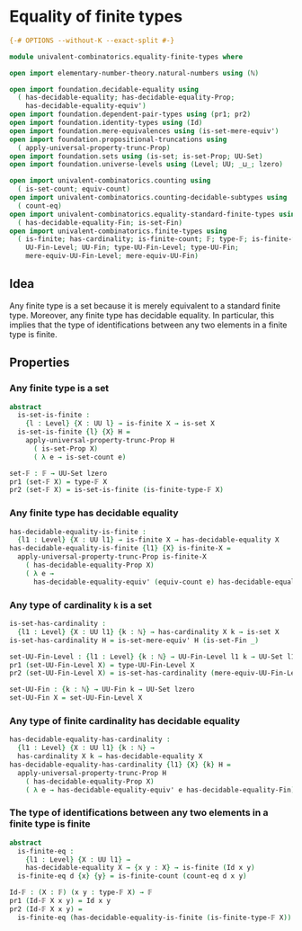 # Equality of finite types

```agda
{-# OPTIONS --without-K --exact-split #-}

module univalent-combinatorics.equality-finite-types where

open import elementary-number-theory.natural-numbers using (ℕ)

open import foundation.decidable-equality using
  ( has-decidable-equality; has-decidable-equality-Prop;
    has-decidable-equality-equiv')
open import foundation.dependent-pair-types using (pr1; pr2)
open import foundation.identity-types using (Id)
open import foundation.mere-equivalences using (is-set-mere-equiv')
open import foundation.propositional-truncations using
  ( apply-universal-property-trunc-Prop)
open import foundation.sets using (is-set; is-set-Prop; UU-Set)
open import foundation.universe-levels using (Level; UU; _⊔_; lzero)

open import univalent-combinatorics.counting using
  ( is-set-count; equiv-count)
open import univalent-combinatorics.counting-decidable-subtypes using
  ( count-eq)
open import univalent-combinatorics.equality-standard-finite-types using
  ( has-decidable-equality-Fin; is-set-Fin)
open import univalent-combinatorics.finite-types using
  ( is-finite; has-cardinality; is-finite-count; 𝔽; type-𝔽; is-finite-type-𝔽;
    UU-Fin-Level; UU-Fin; type-UU-Fin-Level; type-UU-Fin;
    mere-equiv-UU-Fin-Level; mere-equiv-UU-Fin)
```

## Idea

Any finite type is a set because it is merely equivalent to a standard finite type. Moreover, any finite type has decidable equality. In particular, this implies that the type of identifications between any two elements in a finite type is finite.

## Properties

### Any finite type is a set

```agda
abstract
  is-set-is-finite :
    {l : Level} {X : UU l} → is-finite X → is-set X
  is-set-is-finite {l} {X} H =
    apply-universal-property-trunc-Prop H
      ( is-set-Prop X)
      ( λ e → is-set-count e)

set-𝔽 : 𝔽 → UU-Set lzero
pr1 (set-𝔽 X) = type-𝔽 X
pr2 (set-𝔽 X) = is-set-is-finite (is-finite-type-𝔽 X)
```

### Any finite type has decidable equality

```agda
has-decidable-equality-is-finite :
  {l1 : Level} {X : UU l1} → is-finite X → has-decidable-equality X
has-decidable-equality-is-finite {l1} {X} is-finite-X =
  apply-universal-property-trunc-Prop is-finite-X
    ( has-decidable-equality-Prop X)
    ( λ e →
      has-decidable-equality-equiv' (equiv-count e) has-decidable-equality-Fin)
```

### Any type of cardinality `k` is a set

```agda
is-set-has-cardinality :
  {l1 : Level} {X : UU l1} {k : ℕ} → has-cardinality X k → is-set X
is-set-has-cardinality H = is-set-mere-equiv' H (is-set-Fin _)

set-UU-Fin-Level : {l1 : Level} {k : ℕ} → UU-Fin-Level l1 k → UU-Set l1
pr1 (set-UU-Fin-Level X) = type-UU-Fin-Level X
pr2 (set-UU-Fin-Level X) = is-set-has-cardinality (mere-equiv-UU-Fin-Level X)

set-UU-Fin : {k : ℕ} → UU-Fin k → UU-Set lzero
set-UU-Fin X = set-UU-Fin-Level X
```

### Any type of finite cardinality has decidable equality

```agda
has-decidable-equality-has-cardinality :
  {l1 : Level} {X : UU l1} {k : ℕ} →
  has-cardinality X k → has-decidable-equality X
has-decidable-equality-has-cardinality {l1} {X} {k} H =
  apply-universal-property-trunc-Prop H
    ( has-decidable-equality-Prop X)
    ( λ e → has-decidable-equality-equiv' e has-decidable-equality-Fin)
```

### The type of identifications between any two elements in a finite type is finite

```agda
abstract
  is-finite-eq :
    {l1 : Level} {X : UU l1} →
    has-decidable-equality X → {x y : X} → is-finite (Id x y)
  is-finite-eq d {x} {y} = is-finite-count (count-eq d x y)

Id-𝔽 : (X : 𝔽) (x y : type-𝔽 X) → 𝔽
pr1 (Id-𝔽 X x y) = Id x y
pr2 (Id-𝔽 X x y) =
  is-finite-eq (has-decidable-equality-is-finite (is-finite-type-𝔽 X))
```
